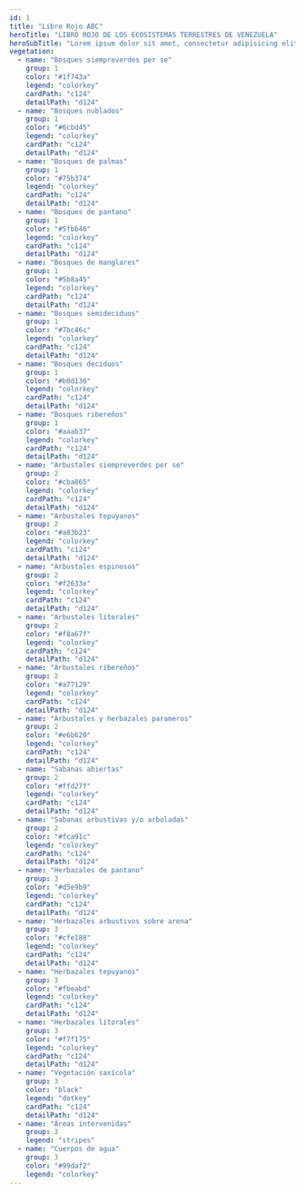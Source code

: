 ```yaml
---
id: 1
title: "Libro Rojo ABC"
heroTitle: "LIBRO ROJO DE LOS ECOSISTEMAS TERRESTRES DE VENEZUELA"
heroSubTitle: "Lorem ipsum dolor sit amet, consectetur adipisicing elit"
vegetation:
  - name: "Bosques siempreverdes per se"
    group: 1
    color: "#1f743a"
    legend: "colorkey"
    cardPath: "c124"
    detailPath: "d124"
  - name: "Bosques nublados"
    group: 1
    color: "#6cbd45"
    legend: "colorkey"
    cardPath: "c124"
    detailPath: "d124"
  - name: "Bosques de palmas"
    group: 1
    color: "#75b374"
    legend: "colorkey"
    cardPath: "c124"
    detailPath: "d124"
  - name: "Bosques de pantano"
    group: 1
    color: "#5fbb46"
    legend: "colorkey"
    cardPath: "c124"
    detailPath: "d124"
  - name: "Bosques de manglares"
    group: 1
    color: "#5b8a45"
    legend: "colorkey"
    cardPath: "c124"
    detailPath: "d124"
  - name: "Bosques semideciduos"
    group: 1
    color: "#7bc46c"
    legend: "colorkey"
    cardPath: "c124"
    detailPath: "d124"
  - name: "Bosques deciduos"
    group: 1
    color: "#b0d136"
    legend: "colorkey"
    cardPath: "c124"
    detailPath: "d124"
  - name: "Bosques ribereños"
    group: 1
    color: "#aaab37"
    legend: "colorkey"
    cardPath: "c124"
    detailPath: "d124"
  - name: "Arbustales siempreverdes per se"
    group: 2
    color: "#cba865"
    legend: "colorkey"
    cardPath: "c124"
    detailPath: "d124"
  - name: "Arbustales tepuyanos"
    group: 2
    color: "#a83b23"
    legend: "colorkey"
    cardPath: "c124"
    detailPath: "d124"
  - name: "Arbustales espinosos"
    group: 2
    color: "#f2633e"
    legend: "colorkey"
    cardPath: "c124"
    detailPath: "d124"
  - name: "Arbustales litorales"
    group: 2
    color: "#f8a67f"
    legend: "colorkey"
    cardPath: "c124"
    detailPath: "d124"
  - name: "Arbustales ribereños"
    group: 2
    color: "#a77129"
    legend: "colorkey"
    cardPath: "c124"
    detailPath: "d124"
  - name: "Arbustales y herbazales parameros"
    group: 2
    color: "#e6b620"
    legend: "colorkey"
    cardPath: "c124"
    detailPath: "d124"
  - name: "Sabanas abiertas"
    group: 2
    color: "#ffd27f"
    legend: "colorkey"
    cardPath: "c124"
    detailPath: "d124"
  - name: "Sabanas arbustivas y/o arboladas"
    group: 2
    color: "#fca91c"
    legend: "colorkey"
    cardPath: "c124"
    detailPath: "d124"
  - name: "Herbazales de pantano"
    group: 3
    color: "#d5e9b9"
    legend: "colorkey"
    cardPath: "c124"
    detailPath: "d124"
  - name: "Herbazales arbustivos sobre arena"
    group: 3
    color: "#cfe188"
    legend: "colorkey"
    cardPath: "c124"
    detailPath: "d124"
  - name: "Herbazales tepuyanos"
    group: 3
    color: "#fbeabd"
    legend: "colorkey"
    cardPath: "c124"
    detailPath: "d124"
  - name: "Herbazales litorales"
    group: 3
    color: "#f7f175"
    legend: "colorkey"
    cardPath: "c124"
    detailPath: "d124"
  - name: "Vegetación saxícola"
    group: 3
    color: "black"
    legend: "dotkey"
    cardPath: "c124"
    detailPath: "d124"
  - name: "Áreas intervenidas"
    group: 3
    legend: "stripes"
  - name: "Cuerpos de agua"
    group: 3
    color: "#99daf2"
    legend: "colorkey"
---
```

